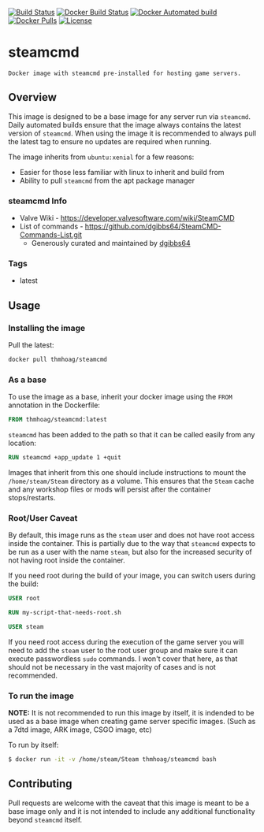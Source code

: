 [![Build Status](https://img.shields.io/travis/com/thmhoag/steamcmd/master.svg?style=flat-square)](https://travis-ci.com/thmhoag/steamcmd) [![Docker Build Status](https://img.shields.io/docker/build/thmhoag/steamcmd.svg?style=flat-square)](https://hub.docker.com/r/thmhoag/steamcmd/builds/) 
[![Docker Automated build](https://img.shields.io/docker/automated/thmhoag/steamcmd.svg?style=flat-square)](https://hub.docker.com/r/thmhoag/steamcmd/builds/) 
[![Docker Pulls](https://img.shields.io/docker/pulls/thmhoag/steamcmd.svg?style=flat-square)](https://hub.docker.com/r/thmhoag/steamcmd/) 
[![License](https://img.shields.io/dub/l/vibe-d.svg?style=flat-square)](https://github.com/thmhoag/steamcmd/blob/master/LICENSE)


# steamcmd
```
Docker image with steamcmd pre-installed for hosting game servers.
```
## Overview

This image is designed to be a base image for any server run via `steamcmd`. Daily automated builds ensure that the image always contains the latest version of `steamcmd`. When using the image it is recommended to always pull the latest tag to ensure no updates are required when running.

The image inherits from `ubuntu:xenial` for a few reasons:
* Easier for those less familiar with linux to inherit and build from
* Ability to pull `steamcmd` from the apt package manager

### steamcmd Info

* Valve Wiki - https://developer.valvesoftware.com/wiki/SteamCMD
* List of commands - https://github.com/dgibbs64/SteamCMD-Commands-List.git
    * Generously curated and maintained by [dgibbs64](https://github.com/dgibbs64)


### Tags
* latest

## Usage

### Installing the image

Pull the latest:
```bash
docker pull thmhoag/steamcmd
```

### As a base

To use the image as a base, inherit your docker image using the `FROM` annotation in the Dockerfile:
```Dockerfile
FROM thmhoag/steamcmd:latest
```

`steamcmd` has been added to the path so that it can be called easily from any location:
```Dockerfile
RUN steamcmd +app_update 1 +quit
```

Images that inherit from this one should include instructions to mount the `/home/steam/Steam` directory as a volume. This ensures that the `Steam` cache and any workshop files or mods will persist after the container stops/restarts.

### Root/User Caveat

By default, this image runs as the `steam` user and does not have root access inside the container. This is partially due to the way that `steamcmd` expects to be run as a user with the name `steam`, but also for the increased security of not having root inside the container.

If you need root during the build of your image, you can switch users during the build:
```Dockerfile
USER root

RUN my-script-that-needs-root.sh

USER steam
```

If you need root access during the execution of the game server you will need to add the `steam` user to the root user group and make sure it can execute passwordless `sudo` commands. I won't cover that here, as that should not be necessary in the vast majority of cases and is not recommended.

### To run the image

**NOTE:** It is not recommended to run this image by itself, it is indended to be used as a base image when creating game server specific images. (Such as a 7dtd image, ARK image, CSGO image, etc)

To run by itself:
```bash
$ docker run -it -v /home/steam/Steam thmhoag/steamcmd bash
```

## Contributing

Pull requests are welcome with the caveat that this image is meant to be a base image only and it is not intended to include any additional functionality beyond `steamcmd` itself. 
